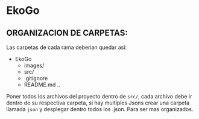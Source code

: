 # EkoGo
## ORGANIZACION DE CARPETAS:
Las carpetas de cada rama deberian quedar asi:
- EkoGo
	 - images/
	 - src/
	 - .gitignore
	 - README.md
	 ..

Poner todos los archivos del proyecto dentro de `src/`,  cada archivo debe ir dentro de su respectiva carpeta, si hay multiples Jsons crear una carpeta llamada `json` y desplegar dentro todos los .json. Para ser mas organizados. 
